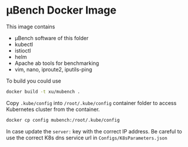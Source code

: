 # µBench Docker Image

This image contains 

- µBench software of this folder
- kubectl
- istioctl
- helm
- Apache ab tools for benchmarking
- vim, nano, iproute2, iputils-ping

To build you could use 

```zsh
docker build -t xu/mubench .
```


Copy `.kube/config` into `/root/.kube/config` container folder to access Kubernetes cluster from the container. 

```zsh
docker cp config mubench:/root/.kube/config
```

In case update the `server:` key with the correct IP address. 
Be careful to use the correct K8s dns service url in `Configs/K8sParameters.json`

